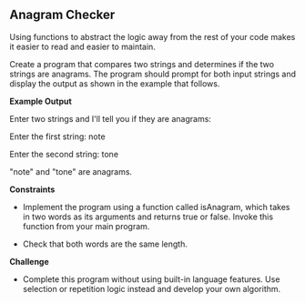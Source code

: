 ## Anagram Checker

Using functions to abstract the logic away from the rest of your code makes it easier to read and easier to maintain.

Create a program that compares two strings and determines if the two strings are anagrams. The program should prompt for both input strings and display the output as shown in the example that follows.

**Example Output**

Enter two strings and I'll tell you if they are anagrams:

Enter the first string: note

Enter the second string: tone

"note" and "tone" are anagrams.

**Constraints**

- Implement the program using a function called isAnagram, which takes in two words as its arguments and returns true or false. Invoke this function from your main program.

- Check that both words are the same length.

**Challenge**

- Complete this program without using built-in language features. Use selection or repetition logic instead and develop your own algorithm.
